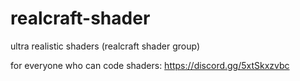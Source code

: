 # realcraft-shader
ultra realistic shaders (realcraft shader group)

for everyone who can code shaders: https://discord.gg/5xtSkxzvbc
